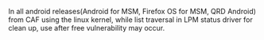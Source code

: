 In all android releases(Android for MSM, Firefox OS for MSM, QRD Android) from CAF using the linux kernel, while list traversal in LPM status driver for clean up, use after free vulnerability may occur.